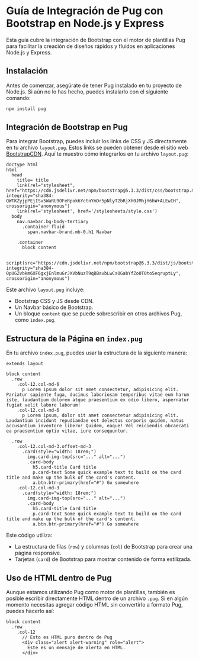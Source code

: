 
# Guía de Integración de Pug con Bootstrap en Node.js y Express

Esta guía cubre la integración de Bootstrap con el motor de plantillas Pug para facilitar la creación de diseños rápidos y fluidos en aplicaciones Node.js y Express.

## Instalación

Antes de comenzar, asegúrate de tener Pug instalado en tu proyecto de Node.js. Si aún no lo has hecho, puedes instalarlo con el siguiente comando:

```bash
npm install pug
```

## Integración de Bootstrap en Pug

Para integrar Bootstrap, puedes incluir los links de CSS y JS directamente en tu archivo `layout.pug`. Estos links se pueden obtener desde el sitio web [BootstrapCDN](https://www.bootstrapcdn.com/). Aquí te muestro cómo integrarlos en tu archivo `layout.pug`:

```pug
doctype html
html
  head
    title= title
    link(rel="stylesheet", href="https://cdn.jsdelivr.net/npm/bootstrap@5.3.3/dist/css/bootstrap.min.css", integrity="sha384-QWTKZyjpPEjISv5WaRU9OFeRpok6YctnYmDr5pNlyT2bRjXh0JMhjY6hW+ALEwIH", crossorigin="anonymous")
    link(rel='stylesheet', href='/stylesheets/style.css')
  body
    nav.navbar.bg-body-tertiary
      .container-fluid
        span.navbar-brand.mb-0.h1 Navbar

    .container
      block content

    script(src="https://cdn.jsdelivr.net/npm/bootstrap@5.3.3/dist/js/bootstrap.min.js", integrity="sha384-0pUGZvbkm6XF6gxjEnlmuGrJXVbNuzT9qBBavbLwCsOGabYfZo0T0to5eqruptLy", crossorigin="anonymous")
```

Este archivo `layout.pug` incluye:

- Bootstrap CSS y JS desde CDN.
- Un Navbar básico de Bootstrap.
- Un bloque `content` que se puede sobrescribir en otros archivos Pug, como `index.pug`.

## Estructura de la Página en `index.pug`

En tu archivo `index.pug`, puedes usar la estructura de la siguiente manera:

```pug
extends layout

block content
  .row
    .col-12.col-md-6
      p Lorem ipsum dolor sit amet consectetur, adipisicing elit. Pariatur sapiente fuga, ducimus laboriosam temporibus vitae eum harum iste, laudantium dolorem atque praesentium ex odio libero, aspernatur fugiat velit labore laborum!
    .col-12.col-md-6
      p Lorem ipsum, dolor sit amet consectetur adipisicing elit. Laudantium incidunt repudiandae est delectus corporis quidem, natus accusantium inventore libero! Quidem, eaque! Vel reiciendis obcaecati ea praesentium optio vitae, iure consequuntur.

  .row
    .col-12.col-md-3.offset-md-3
      .card(style="width: 18rem;")
        img.card-img-top(src="..." alt="...")
        .card-body
          h5.card-title Card title
          p.card-text Some quick example text to build on the card title and make up the bulk of the card's content.
          a.btn.btn-primary(href="#") Go somewhere
    .col-12.col-md-3
      .card(style="width: 18rem;")
        img.card-img-top(src="..." alt="...")
        .card-body
          h5.card-title Card title
          p.card-text Some quick example text to build on the card title and make up the bulk of the card's content.
          a.btn.btn-primary(href="#") Go somewhere
```

Este código utiliza:

- La estructura de filas (`row`) y columnas (`col`) de Bootstrap para crear una página responsive.
- Tarjetas (`card`) de Bootstrap para mostrar contenido de forma estilizada.

## Uso de HTML dentro de Pug

Aunque estamos utilizando Pug como motor de plantillas, también es posible escribir directamente HTML dentro de un archivo `.pug`. Si en algún momento necesitas agregar código HTML sin convertirlo a formato Pug, puedes hacerlo así:

```pug
block content
  .row
    .col-12
      // Esto es HTML puro dentro de Pug
      <div class="alert alert-warning" role="alert">
        Este es un mensaje de alerta en HTML.
      </div>
```

